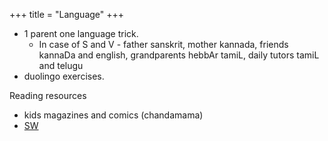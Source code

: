 +++
title = "Language"
+++

- 1 parent one language trick. 
  - In case of S and V - father sanskrit, mother kannada, friends kannaDa and english, grandparents hebbAr tamiL, daily tutors tamiL and telugu
- duolingo exercises.

Reading resources 

- kids magazines and comics (chandamama)
- [SW](https://storyweaver.org.in/en/stories?language=Telugu&level=3&query=&sort=Ratings)